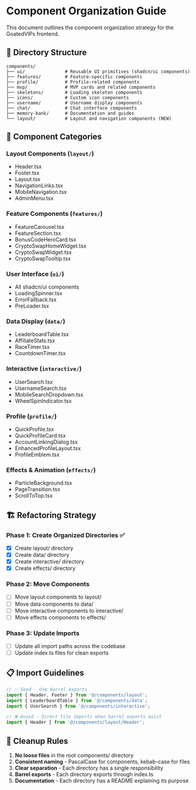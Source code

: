 # Component Organization Guide

This document outlines the component organization strategy for the GoatedVIPs frontend.

## 📁 **Directory Structure**

```
components/
├── ui/               # Reusable UI primitives (shadcn/ui components)
├── features/         # Feature-specific components
├── profile/          # Profile-related components
├── mvp/              # MVP cards and related components  
├── skeletons/        # Loading skeleton components
├── icons/            # Custom icon components
├── username/         # Username display components
├── chat/             # Chat interface components
├── memory-bank/      # Documentation and guides
└── layout/           # Layout and navigation components (NEW)
```

## 🎯 **Component Categories**

### **Layout Components** (`layout/`)
- Header.tsx
- Footer.tsx
- Layout.tsx
- NavigationLinks.tsx
- MobileNavigation.tsx
- AdminMenu.tsx

### **Feature Components** (`features/`)
- FeatureCarousel.tsx
- FeatureSection.tsx
- BonusCodeHeroCard.tsx
- CryptoSwapHomeWidget.tsx
- CryptoSwapWidget.tsx
- CryptoSwapTooltip.tsx

### **User Interface** (`ui/`)
- All shadcn/ui components
- LoadingSpinner.tsx
- ErrorFallback.tsx
- PreLoader.tsx

### **Data Display** (`data/`)
- LeaderboardTable.tsx
- AffiliateStats.tsx
- RaceTimer.tsx
- CountdownTimer.tsx

### **Interactive** (`interactive/`)
- UserSearch.tsx
- UsernameSearch.tsx
- MobileSearchDropdown.tsx
- WheelSpinIndicator.tsx

### **Profile** (`profile/`)
- QuickProfile.tsx
- QuickProfileCard.tsx
- AccountLinkingDialog.tsx
- EnhancedProfileLayout.tsx
- ProfileEmblem.tsx

### **Effects & Animation** (`effects/`)
- ParticleBackground.tsx
- PageTransition.tsx
- ScrollToTop.tsx

## 🏗️ **Refactoring Strategy**

### Phase 1: Create Organized Directories ✅ 
- [x] Create layout/ directory
- [x] Create data/ directory  
- [x] Create interactive/ directory
- [x] Create effects/ directory

### Phase 2: Move Components
- [ ] Move layout components to layout/
- [ ] Move data components to data/
- [ ] Move interactive components to interactive/
- [ ] Move effects components to effects/

### Phase 3: Update Imports
- [ ] Update all import paths across the codebase
- [ ] Update index.ts files for clean exports

## 📋 **Import Guidelines**

```typescript
// ✅ Good - Use barrel exports
import { Header, Footer } from '@/components/layout';
import { LeaderboardTable } from '@/components/data';
import { UserSearch } from '@/components/interactive';

// ❌ Avoid - Direct file imports when barrel exports exist
import { Header } from '@/components/layout/Header';
```

## 🧹 **Cleanup Rules**

1. **No loose files** in the root components/ directory
2. **Consistent naming** - PascalCase for components, kebab-case for files  
3. **Clear separation** - Each directory has a single responsibility
4. **Barrel exports** - Each directory exports through index.ts
5. **Documentation** - Each directory has a README explaining its purpose 